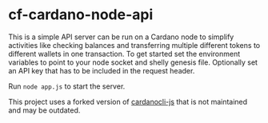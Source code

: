 # cf-cardano-node-api

This is a simple API server can be run on a Cardano node to simplify activities like checking balances and transferring multiple different tokens to different wallets in one transaction. 
To get started set the environment variables to point to your node socket and shelly genesis file. Optionally set an API key that has to be included in the request header.

Run ``node app.js`` to start the server.

This project uses a forked version of [cardanocli-js](https://github.com/shareslake/cardanocli-js) that is not maintained and may be outdated.
